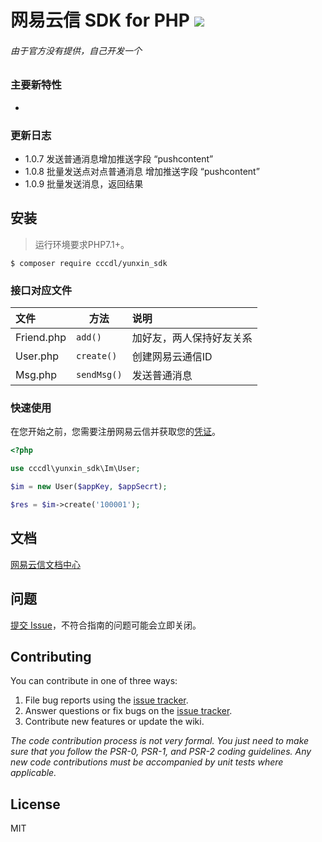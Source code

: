 #  网易云信 SDK for PHP  ![](https://id.163yun.com/res/images/logo@2x.png)
###### 由于官方没有提供，自己开发一个

### 主要新特性

* 

### 更新日志
- 1.0.7  发送普通消息增加推送字段 “pushcontent”
- 1.0.8  批量发送点对点普通消息 增加推送字段 “pushcontent”
- 1.0.9  批量发送消息，返回结果

## 安装
> 运行环境要求PHP7.1+。
```shell
$ composer require cccdl/yunxin_sdk
```

### 接口对应文件

| 文件                       | 方法                 |  说明    |
| :-----------------------  | --------------         |  :----    |
| Friend.php        | `add()`       | 加好友，两人保持好友关系 |
| User.php        | `create()`       | 创建网易云通信ID |
| Msg.php        | `sendMsg()`       | 发送普通消息 |



### 快速使用
在您开始之前，您需要注册网易云信并获取您的[凭证](https://dev.yunxin.163.com)。


```php
<?php

use cccdl\yunxin_sdk\Im\User;

$im = new User($appKey, $appSecrt);

$res = $im->create('100001');
```

## 文档

[网易云信文档中心](https://dev.yunxin.163.com/)

## 问题
[提交 Issue](https://github.com/cccdl/yunxin_sdk/issues)，不符合指南的问题可能会立即关闭。


## Contributing

You can contribute in one of three ways:

1. File bug reports using the [issue tracker](https://github.com/cccdl/yunxin_sdk/issues).
2. Answer questions or fix bugs on the [issue tracker](https://github.com/cccdl/yunxin_sdk/issues).
3. Contribute new features or update the wiki.

_The code contribution process is not very formal. You just need to make sure that you follow the PSR-0, PSR-1, and PSR-2 coding guidelines. Any new code contributions must be accompanied by unit tests where applicable._

## License

MIT